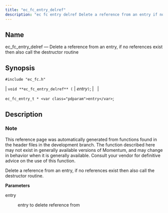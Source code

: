 ```yaml
---
title: "ec_fc_entry_delref"
description: "ec fc entry delref Delete a reference from an entry if no references exist then also call the destructor routine void ec fc entry delref entry ec fc entry t entry This reference page was automatically generated from functions found in the header files in the development branch The function..."
---
```


<a name="apis.ec_fc_entry_delref"></a> 
## Name

ec_fc_entry_delref — Delete a reference from an entry, if no references exist then also call the destructor routine

## Synopsis

`#include "ec_fc.h"`

| `void **ec_fc_entry_delref** (` | <var class="pdparam">entry</var>`)`; |   |

`ec_fc_entry_t * <var class="pdparam">entry</var>`;<a name="idp52141328"></a> 
## Description

### Note

This reference page was automatically generated from functions found in the header files in the development branch. The function described here may not exist in generally available versions of Momentum, and may change in behavior when it is generally available. Consult your vendor for definitive advice on the use of this function.

Delete a reference from an entry, if no references exist then also call the destructor routine.

**<a name="idp52144256"></a> Parameters**

<dl class="variablelist">

<dt>entry</dt>

<dd>

entry to delete reference from

</dd>

</dl>